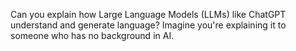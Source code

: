 Can you explain how Large Language Models (LLMs) like ChatGPT understand and generate language? Imagine you're explaining it to someone who has no background in AI.